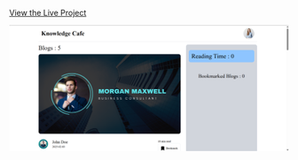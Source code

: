 [View the Live Project](http://internal-gate.surge.sh/)

![imgage alt](https://github.com/imtiajsultan1/Knowledge_Cafe/blob/main/Screenshot%202025-06-20%20232037.png?raw=true)
